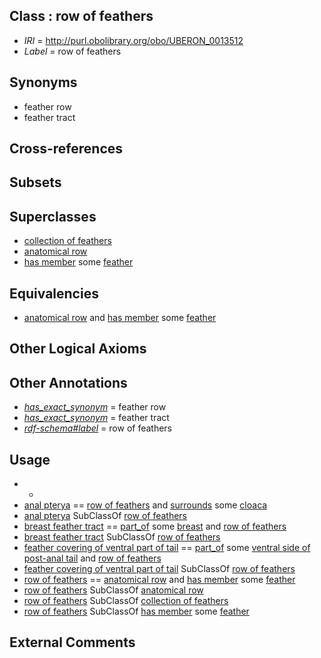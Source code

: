 
## Class : row of feathers

 * *IRI* = http://purl.obolibrary.org/obo/UBERON_0013512
 * *Label* = row of feathers

## Synonyms

 * feather row
 * feather tract

## Cross-references


## Subsets


## Superclasses

 * [collection of feathers](../../UBERON/10/UBERON_0011810.md)
 * [anatomical row](../../UBERON/26/UBERON_0034926.md)
 * [has member](../../RO/51/RO_0002351.md) some [feather](../../UBERON/22/UBERON_0000022.md)

## Equivalencies

 * [anatomical row](../../UBERON/26/UBERON_0034926.md) and [has member](../../RO/51/RO_0002351.md) some [feather](../../UBERON/22/UBERON_0000022.md)

## Other Logical Axioms


## Other Annotations

 * *[has_exact_synonym](../../ym/oboInOwl#hasExactSynonym.md)* = feather row
 * *[has_exact_synonym](../../ym/oboInOwl#hasExactSynonym.md)* = feather tract
 * *[rdf-schema#label](../../el/rdf-schema#label.md)* = row of feathers

## Usage

 * -
 * [anal pterya](../../UBERON/13/UBERON_0013513.md) == [row of feathers](../../UBERON/12/UBERON_0013512.md) and [surrounds](../../RO/21/RO_0002221.md) some [cloaca](../../UBERON/62/UBERON_0000162.md)
 * [anal pterya](../../UBERON/13/UBERON_0013513.md) SubClassOf [row of feathers](../../UBERON/12/UBERON_0013512.md)
 * [breast feather tract](../../UBERON/40/UBERON_0018540.md) == [part_of](../../BFO/50/BFO_0000050.md) some [breast](../../UBERON/10/UBERON_0000310.md) and [row of feathers](../../UBERON/12/UBERON_0013512.md)
 * [breast feather tract](../../UBERON/40/UBERON_0018540.md) SubClassOf [row of feathers](../../UBERON/12/UBERON_0013512.md)
 * [feather covering of ventral part of tail](../../UBERON/90/UBERON_0018690.md) == [part_of](../../BFO/50/BFO_0000050.md) some [ventral side of post-anal tail](../../UBERON/91/UBERON_0018691.md) and [row of feathers](../../UBERON/12/UBERON_0013512.md)
 * [feather covering of ventral part of tail](../../UBERON/90/UBERON_0018690.md) SubClassOf [row of feathers](../../UBERON/12/UBERON_0013512.md)
 * [row of feathers](../../UBERON/12/UBERON_0013512.md) == [anatomical row](../../UBERON/26/UBERON_0034926.md) and [has member](../../RO/51/RO_0002351.md) some [feather](../../UBERON/22/UBERON_0000022.md)
 * [row of feathers](../../UBERON/12/UBERON_0013512.md) SubClassOf [anatomical row](../../UBERON/26/UBERON_0034926.md)
 * [row of feathers](../../UBERON/12/UBERON_0013512.md) SubClassOf [collection of feathers](../../UBERON/10/UBERON_0011810.md)
 * [row of feathers](../../UBERON/12/UBERON_0013512.md) SubClassOf [has member](../../RO/51/RO_0002351.md) some [feather](../../UBERON/22/UBERON_0000022.md)

## External Comments

